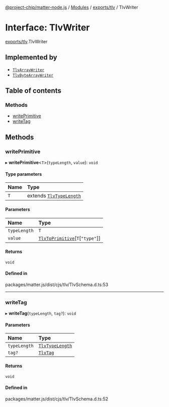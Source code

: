 [@project-chip/matter-node.js](../README.md) / [Modules](../modules.md) / [exports/tlv](../modules/exports_tlv.md) / TlvWriter

# Interface: TlvWriter

[exports/tlv](../modules/exports_tlv.md).TlvWriter

## Implemented by

- [`TlvArrayWriter`](../classes/exports_tlv.TlvArrayWriter.md)
- [`TlvByteArrayWriter`](../classes/exports_tlv.TlvByteArrayWriter.md)

## Table of contents

### Methods

- [writePrimitive](exports_tlv.TlvWriter.md#writeprimitive)
- [writeTag](exports_tlv.TlvWriter.md#writetag)

## Methods

### writePrimitive

▸ **writePrimitive**<`T`\>(`typeLength`, `value`): `void`

#### Type parameters

| Name | Type |
| :------ | :------ |
| `T` | extends [`TlvTypeLength`](../modules/exports_tlv.md#tlvtypelength) |

#### Parameters

| Name | Type |
| :------ | :------ |
| `typeLength` | `T` |
| `value` | [`TlvToPrimitive`](../modules/exports_tlv.md#tlvtoprimitive)[`T`[``"type"``]] |

#### Returns

`void`

#### Defined in

packages/matter.js/dist/cjs/tlv/TlvSchema.d.ts:53

___

### writeTag

▸ **writeTag**(`typeLength`, `tag?`): `void`

#### Parameters

| Name | Type |
| :------ | :------ |
| `typeLength` | [`TlvTypeLength`](../modules/exports_tlv.md#tlvtypelength) |
| `tag?` | [`TlvTag`](../modules/exports_tlv.md#tlvtag) |

#### Returns

`void`

#### Defined in

packages/matter.js/dist/cjs/tlv/TlvSchema.d.ts:52
